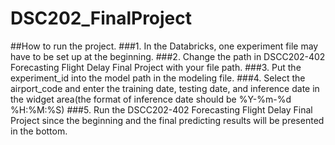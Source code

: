 # DSC202_FinalProject
##How to run the project.
###1. In the Databricks, one experiment file may have to be set up at the beginning.
###2. Change the path in DSCC202-402 Forecasting Flight Delay Final Project with your file path.
###3. Put the experiment_id into the model path in the modeling file.
###4. Select the airport_code and enter the training date, testing date, and inference date in the widget area(the format of inference date should be %Y-%m-%d %H:%M:%S)
###5. Run the DSCC202-402 Forecasting Flight Delay Final Project since the beginning and the final predicting results will be presented in the bottom.
